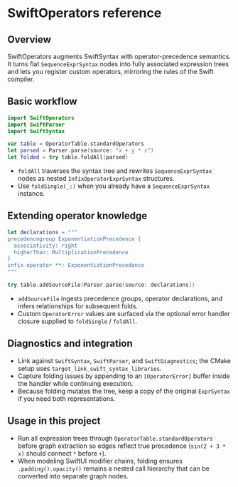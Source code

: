 # SwiftOperators reference

## Overview
SwiftOperators augments SwiftSyntax with operator-precedence semantics. It turns flat `SequenceExprSyntax` nodes into fully associated expression trees and lets you register custom operators, mirroring the rules of the Swift compiler.

## Basic workflow
```swift
import SwiftOperators
import SwiftParser
import SwiftSyntax

var table = OperatorTable.standardOperators
let parsed = Parser.parse(source: "x + y * z")
let folded = try table.foldAll(parsed)
```
- `foldAll` traverses the syntax tree and rewrites `SequenceExprSyntax` nodes as nested `InfixOperatorExprSyntax` structures.
- Use `foldSingle(_:)` when you already have a `SequenceExprSyntax` instance.

## Extending operator knowledge
```swift
let declarations = """
precedencegroup ExponentiationPrecedence {
  associativity: right
  higherThan: MultiplicationPrecedence
}
infix operator **: ExponentiationPrecedence
"""

try table.addSourceFile(Parser.parse(source: declarations))
```
- `addSourceFile` ingests precedence groups, operator declarations, and infers relationships for subsequent folds.
- Custom `OperatorError` values are surfaced via the optional error handler closure supplied to `foldSingle` / `foldAll`.

## Diagnostics and integration
- Link against `SwiftSyntax`, `SwiftParser`, and `SwiftDiagnostics`; the CMake setup uses `target_link_swift_syntax_libraries`.
- Capture folding issues by appending to an `[OperatorError]` buffer inside the handler while continuing execution.
- Because folding mutates the tree, keep a copy of the original `ExprSyntax` if you need both representations.

## Usage in this project
- Run all expression trees through `OperatorTable.standardOperators` before graph extraction so edges reflect true precedence (`sin(2 + 3 * x)` should connect `*` before `+`).
- When modeling SwiftUI modifier chains, folding ensures `.padding().opacity()` remains a nested call hierarchy that can be converted into separate graph nodes.
